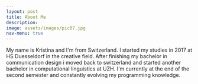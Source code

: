 ```yaml
---
layout: post
title: About Me
description:  
image: assets/images/pic07.jpg
nav-menu: true
---
```


My name is Kristina and I'm from Switzerland. I started my studies in 2017 at HS Duesseldorf in the creative field. After finishing my bachelor in communication design i moved back to switzerland and started another bachelor in computational linguistics at UZH. I'm currently at the end of the second semester and constantly evolving my programming knowledge.
